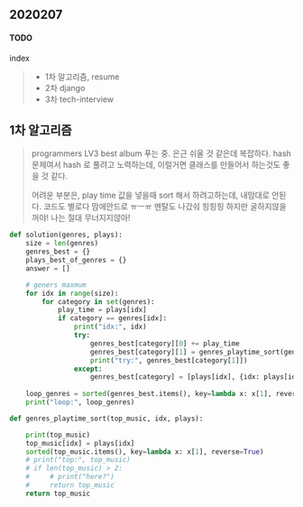 ## 2020207

#### TODO

index

> - 1차 알고리즘, resume 
> - 2차 django 
> - 3차 tech-interview



## 1차 알고리즘

> programmers LV3 best album 푸는 중. 은근 쉬울 것 같은데 복잡하다. hash 문제여서 hash 로 풀려고 노력하는데, 이럴거면 클래스를 만들어서 하는것도 좋을 것 같다.
>
> 어려운 부분은, play time 값을 넣을때 sort 해서 하려고하는데, 내맘대로 안된다. 코드도 별로다 맘에안드로 ㅠㅡㅠ 멘탈도 나갔숴 힝힝힝 하지만 굴하지않을꺼야! 나는 절대 무너지지않아!

```python
def solution(genres, plays):
    size = len(genres)
    genres_best = {}
    plays_best_of_genres = {}
    answer = []

    # geners maxmum
    for idx in range(size):
        for category in set(genres):
            play_time = plays[idx]
            if category == genres[idx]:
                print("idx:", idx)
                try:
                    genres_best[category][0] += play_time
                    genres_best[category][1] = genres_playtime_sort(genres_best[category][1], idx, plays)
                    print("try:", genres_best[category[1]])
                except:
                    genres_best[category] = [plays[idx], {idx: plays[idx]}]
    
    loop_genres = sorted(genres_best.items(), key=lambda x: x[1], reverse=True)
    print("loop:", loop_genres)

def genres_playtime_sort(top_music, idx, plays):

    print(top_music)
    top_music[idx] = plays[idx]
    sorted(top_music.items(), key=lambda x: x[1], reverse=True)
    # print("top:", top_music)    
    # if len(top_music) > 2:
    #     # print("here?")
    #     return top_music
    return top_music
```

